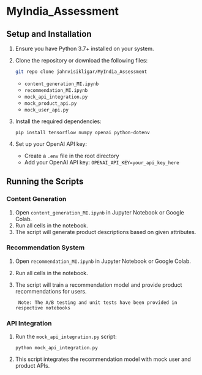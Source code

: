 # MyIndia_Assessment

## Setup and Installation

1. Ensure you have Python 3.7+ installed on your system.
2. Clone the repository or download the following files:
    ```bash
    git repo clone jahnvisikligar/MyIndia_Assessment
    ```
    
   - `content_generation_MI.ipynb`
   - `recommendation_MI.ipynb`
   - `mock_api_integration.py`
   - `mock_product_api.py`
   - `mock_user_api.py`

4. Install the required dependencies:
   ```
   pip install tensorflow numpy openai python-dotenv
   ```
5. Set up your OpenAI API key:
   - Create a `.env` file in the root directory
   - Add your OpenAI API key: `OPENAI_API_KEY=your_api_key_here`

## Running the Scripts

### Content Generation

1. Open `content_generation_MI.ipynb` in Jupyter Notebook or Google Colab.
2. Run all cells in the notebook.
3. The script will generate product descriptions based on given attributes.

### Recommendation System

1. Open `recommendation_MI.ipynb` in Jupyter Notebook or Google Colab.
2. Run all cells in the notebook.
3. The script will train a recommendation model and provide product recommendations for users.

        Note: The A/B testing and unit tests have been provided in respective notebooks

### API Integration

1. Run the `mock_api_integration.py` script:

   ```
   python mock_api_integration.py
   ```
2. This script integrates the recommendation model with mock user and product APIs.
